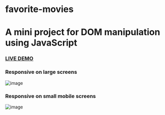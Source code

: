 # favorite-movies
# A mini project for DOM manipulation using JavaScript 


### <a href="https://saddamarbaa.github.io/favorite-movies/">LIVE DEMO</a>

### Responsive on large screens

![image](https://user-images.githubusercontent.com/51326421/115103642-a4d3bb80-9f7d-11eb-8413-2853f382f359.png)




### Responsive on small mobile screens



![image](https://user-images.githubusercontent.com/51326421/115103655-c59c1100-9f7d-11eb-9373-5249b15ffe39.png)



